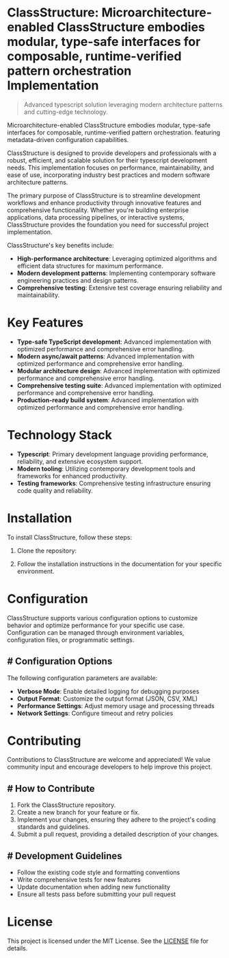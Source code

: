 <!-- fallback_ClassStructure_20250806034013_86709 -->

# ClassStructure: Microarchitecture-enabled ClassStructure embodies modular, type-safe interfaces for composable, runtime-verified pattern orchestration Implementation
> Advanced typescript solution leveraging modern architecture patterns and cutting-edge technology.

Microarchitecture-enabled ClassStructure embodies modular, type-safe interfaces for composable, runtime-verified pattern orchestration. featuring metadata-driven configuration capabilities.

ClassStructure is designed to provide developers and professionals with a robust, efficient, and scalable solution for their typescript development needs. This implementation focuses on performance, maintainability, and ease of use, incorporating industry best practices and modern software architecture patterns.

The primary purpose of ClassStructure is to streamline development workflows and enhance productivity through innovative features and comprehensive functionality. Whether you're building enterprise applications, data processing pipelines, or interactive systems, ClassStructure provides the foundation you need for successful project implementation.

ClassStructure's key benefits include:

* **High-performance architecture**: Leveraging optimized algorithms and efficient data structures for maximum performance.
* **Modern development patterns**: Implementing contemporary software engineering practices and design patterns.
* **Comprehensive testing**: Extensive test coverage ensuring reliability and maintainability.

# Key Features

* **Type-safe TypeScript development**: Advanced implementation with optimized performance and comprehensive error handling.
* **Modern async/await patterns**: Advanced implementation with optimized performance and comprehensive error handling.
* **Modular architecture design**: Advanced implementation with optimized performance and comprehensive error handling.
* **Comprehensive testing suite**: Advanced implementation with optimized performance and comprehensive error handling.
* **Production-ready build system**: Advanced implementation with optimized performance and comprehensive error handling.

# Technology Stack

* **Typescript**: Primary development language providing performance, reliability, and extensive ecosystem support.
* **Modern tooling**: Utilizing contemporary development tools and frameworks for enhanced productivity.
* **Testing frameworks**: Comprehensive testing infrastructure ensuring code quality and reliability.

# Installation

To install ClassStructure, follow these steps:

1. Clone the repository:


2. Follow the installation instructions in the documentation for your specific environment.

# Configuration

ClassStructure supports various configuration options to customize behavior and optimize performance for your specific use case. Configuration can be managed through environment variables, configuration files, or programmatic settings.

## # Configuration Options

The following configuration parameters are available:

* **Verbose Mode**: Enable detailed logging for debugging purposes
* **Output Format**: Customize the output format (JSON, CSV, XML)
* **Performance Settings**: Adjust memory usage and processing threads
* **Network Settings**: Configure timeout and retry policies

# Contributing

Contributions to ClassStructure are welcome and appreciated! We value community input and encourage developers to help improve this project.

## # How to Contribute

1. Fork the ClassStructure repository.
2. Create a new branch for your feature or fix.
3. Implement your changes, ensuring they adhere to the project's coding standards and guidelines.
4. Submit a pull request, providing a detailed description of your changes.

## # Development Guidelines

* Follow the existing code style and formatting conventions
* Write comprehensive tests for new features
* Update documentation when adding new functionality
* Ensure all tests pass before submitting your pull request

# License

This project is licensed under the MIT License. See the [LICENSE](https://github.com/QOZU/ClassStructure/blob/main/LICENSE) file for details.
